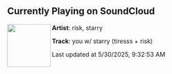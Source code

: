 ## Currently Playing on SoundCloud

[<img align="left" width="100" src="https://i1.sndcdn.com/artworks-GcOc9Bp2nCljwKtG-eGC2Rg-t500x500.jpg">](https://soundcloud.com/risklvp/you?in=saxurn/sets/h2whoa)

**Artist**: risk, starry 

**Track**: you w/ starry (tiresss + risk)

Last updated at 5/30/2025, 9:32:53 AM
